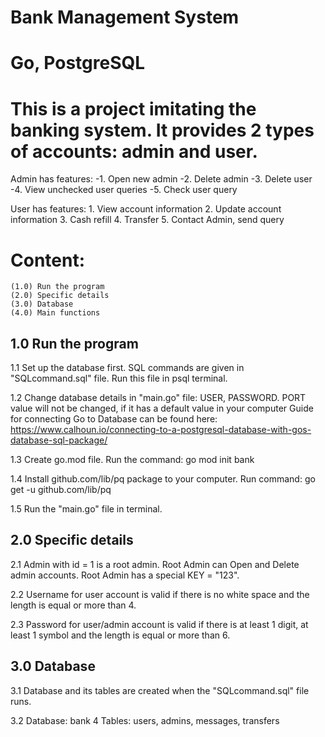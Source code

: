 # Bank Management System
# Go, PostgreSQL

# This is a project imitating the banking system. It provides 2 types of accounts: admin and user.
  
  Admin has features:
    -1. Open new admin
    -2. Delete admin
    -3. Delete user
    -4. View unchecked user queries
    -5. Check user query
  
  User has features:
    1. View account information
    2. Update account information
    3. Cash refill
    4. Transfer 
    5. Contact Admin, send query

# Content:
    (1.0) Run the program
    (2.0) Specific details
    (3.0) Database
    (4.0) Main functions

## 1.0 Run the program
1.1 Set up the database first. SQL commands are given in "SQLcommand.sql"
    file. Run this file in psql terminal. 

1.2 Change database details in "main.go" file: USER, PASSWORD.
    PORT value will not be changed, if it has a default value in your computer
    Guide for connecting Go to Database can be found here:
    https://www.calhoun.io/connecting-to-a-postgresql-database-with-gos-database-sql-package/

1.3 Create go.mod file. Run the command: go mod init bank

1.4 Install github.com/lib/pq package to your computer. Run command: go get -u github.com/lib/pq

1.5 Run the "main.go" file in terminal.

## 2.0 Specific details
2.1 Admin with id = 1 is a root admin. Root Admin can Open and Delete
    admin accounts. Root Admin has a special KEY = "123".

2.2 Username for user account is valid if there is no white space and
    the length is equal or more than 4.

2.3 Password for user/admin account is valid if there is at least 1 digit,
    at least 1 symbol and the length is equal or more than 6.

## 3.0 Database
3.1 Database and its tables are created when the "SQLcommand.sql" 
    file runs.

3.2 Database: bank
    4 Tables: users, admins, messages, transfers
    
